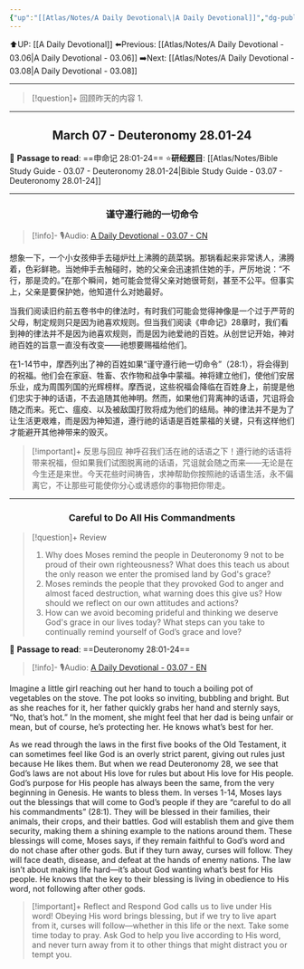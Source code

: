 ```yaml
---
{"up":"[[Atlas/Notes/A Daily Devotional\|A Daily Devotional]]","dg-publish":true,"permalink":"/atlas/notes/a-daily-devotional-03-07/","dgPassFrontmatter":true}
---
```


 ⬆️UP: [[A Daily Devotional]]
⬅️Previous: [[Atlas/Notes/A Daily Devotional - 03.06\|A Daily Devotional - 03.06]]
➡️Next: [[Atlas/Notes/A Daily Devotional - 03.08\|A Daily Devotional - 03.08]]

---

> [!question]+ 回顾昨天的内容
> 1. 


---
## <center>March 07 - Deuteronomy 28.01-24</center>

📖 **Passage to read**: ==申命记 28:01-24==
⭐**研经题目**: [[Atlas/Notes/Bible Study Guide - 03.07 - Deuteronomy 28.01-24\|Bible Study Guide - 03.07 - Deuteronomy 28.01-24]]

---
### <center>谨守遵行祂的一切命令</center>

> [!info]- 🎙️Audio: [A Daily Devotional - 03.07 - CN]()

想象一下，一个小女孩伸手去碰炉灶上沸腾的蔬菜锅。那锅看起来非常诱人，沸腾着，色彩鲜艳。当她伸手去触碰时，她的父亲会迅速抓住她的手，严厉地说：“不行，那是烫的。”在那个瞬间，她可能会觉得父亲对她很苛刻，甚至不公平。但事实上，父亲是要保护她，他知道什么对她最好。

当我们阅读旧约前五卷书中的律法时，有时我们可能会觉得神像是一个过于严苛的父母，制定规则只是因为祂喜欢规则。但当我们阅读《申命记》28章时，我们看到神的律法并不是因为祂喜欢规则，而是因为祂爱祂的百姓。从创世记开始，神对祂百姓的旨意一直没有改变——祂想要赐福给他们。

在1-14节中，摩西列出了神的百姓如果“谨守遵行祂一切命令”（28:1），将会得到的祝福。他们会在家庭、牲畜、农作物和战争中蒙福。神将建立他们，使他们安居乐业，成为周围列国的光辉榜样。摩西说，这些祝福会降临在百姓身上，前提是他们忠实于神的话语，不去追随其他神明。然而，如果他们背离神的话语，咒诅将会随之而来。死亡、瘟疫、以及被敌国打败将成为他们的结局。神的律法并不是为了让生活更艰难，而是因为神知道，遵行祂的话语是百姓蒙福的关键，只有这样他们才能避开其他神带来的毁灭。

> [!important]+ 反思与回应
神呼召我们活在祂的话语之下！遵行祂的话语将带来祝福，但如果我们试图脱离祂的话语，咒诅就会随之而来——无论是在今生还是来世。今天花些时间祷告，求神帮助你按照祂的话语生活，永不偏离它，不让那些可能使你分心或诱惑你的事物把你带走。




---
### <center>Careful to Do All His Commandments</center>

> [!question]+ Review
> 1. ⁠Why does Moses remind the people in Deuteronomy 9 not to be proud of their own righteousness? What does this teach us about the only reason we enter the promised land by God's grace?
> 2. ⁠Moses reminds the people that they provoked God to anger and almost faced destruction, what warning does this give us? How should we reflect on our own attitudes and actions?
> 3. ⁠How can we avoid becoming prideful and thinking we deserve God's grace in our lives today? What steps can you take to continually remind yourself of God’s grace and love?

📖 **Passage to read**: ==Deuteronomy 28:01-24==

> [!info]- 🎙️Audio: [A Daily Devotional - 03.07 - EN]()  


Imagine a little girl reaching out her hand to touch a boiling pot of vegetables on the stove. The pot looks so inviting, bubbling and bright. But as she reaches for it, her father quickly grabs her hand and sternly says, “No, that’s hot.” In the moment, she might feel that her dad is being unfair or mean, but of course, he’s protecting her. He knows what’s best for her.

As we read through the laws in the first five books of the Old Testament, it can sometimes feel like God is an overly strict parent, giving out rules just because He likes them. But when we read Deuteronomy 28, we see that God’s laws are not about His love for rules but about His love for His people. God’s purpose for His people has always been the same, from the very beginning in Genesis. He wants to bless them.
 In verses 1-14, Moses lays out the blessings that will come to God’s people if they are “careful to do all his commandments” (28:1). They will be blessed in their families, their animals, their crops, and their battles. God will establish them and give them security, making them a shining example to the nations around them. These blessings will come, Moses says, if they remain faithful to God’s word and do not chase after other gods. But if they turn away, curses will follow. They will face death, disease, and defeat at the hands of enemy nations. The law isn’t about making life hard—it’s about God wanting what’s best for His people. He knows that the key to their blessing is living in obedience to His word, not following after other gods.

> [!important]+ Reflect and Respond
God calls us to live under His word! Obeying His word brings blessing, but if we try to live apart from it, curses will follow—whether in this life or the next. Take some time today to pray. Ask God to help you live according to His word, and never turn away from it to other things that might distract you or tempt you.


























